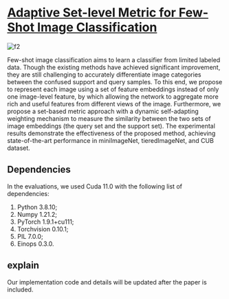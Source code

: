 #  [Adaptive Set-level Metric for Few-Shot Image Classification](https://github.com/xznuist/ASM/)
![f2](https://github.com/xznuist/ASM/assets/85595552/2d55473c-5f63-4d37-8345-8b240eb0e3fa)



Few-shot image classification aims to learn a classifier from limited labeled data.  Though the existing methods have achieved significant improvement, they are still challenging to accurately differentiate image categories between the confused support and query samples.  To this end, we propose to represent each image using a set of feature embeddings instead of only one image-level feature, by which allowing the network to aggregate more rich and useful features from different views of the image.  Furthermore, we propose a set-based metric approach with a dynamic self-adapting weighting mechanism to measure the similarity between the two sets of image embeddings (the query set and the support set).  The experimental results demonstrate the effectiveness of the proposed method, achieving state-of-the-art performance in miniImageNet, tieredImageNet, and CUB dataset.

## Dependencies
In the evaluations, we used Cuda 11.0 with the following list of dependencies:
1. Python 3.8.10; 
2. Numpy 1.21.2; 
3. PyTorch 1.9.1+cu111; 
4. Torchvision 0.10.1; 
5. PIL 7.0.0; 
6. Einops 0.3.0.

 ## explain
 Our implementation code and details will be updated after the paper is included.

 

